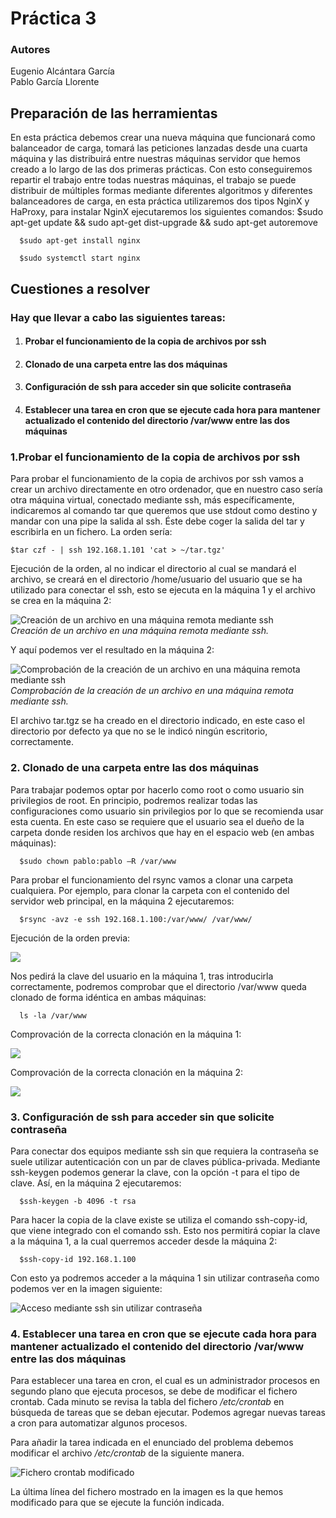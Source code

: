# Práctica 3
### Autores
Eugenio Alcántara García  
Pablo García Llorente

## Preparación de las herramientas

En esta práctica debemos crear una nueva máquina que funcionará como balanceador de carga, tomará las peticiones lanzadas desde una cuarta máquina y las distribuirá entre nuestras máquinas servidor que hemos creado a lo largo de las dos primeras prácticas. Con esto conseguiremos repartir el trabajo entre todas nuestras máquinas, el trabajo se puede distribuir de múltiples formas mediante diferentes algoritmos y diferentes balanceadores de carga, en esta práctica utilizaremos dos tipos NginX y HaProxy, para instalar NginX ejecutaremos los siguientes comandos:
      $sudo apt-get update && sudo apt-get dist-upgrade && sudo apt-get autoremove
      
      $sudo apt-get install nginx
      
      $sudo systemctl start nginx

 

## Cuestiones a resolver

### Hay que llevar a cabo las siguientes tareas:
1. #### Probar el funcionamiento de la copia de archivos por ssh
2. #### Clonado de una carpeta entre las dos máquinas
3. #### Configuración de ssh para acceder sin que solicite contraseña
4. #### Establecer una tarea en cron que se ejecute cada hora para mantener actualizado el contenido del directorio /var/www entre las dos máquinas


### 1.Probar el funcionamiento de la copia de archivos por ssh

Para probar el funcionamiento de la copia de archivos por ssh vamos a crear un archivo directamente en otro ordenador, que en nuestro caso sería otra máquina virtual, conectado mediante ssh, más específicamente, indicaremos al comando tar que queremos que use stdout como destino y mandar con una pipe la salida al ssh. Éste debe coger la salida del tar y escribirla en un fichero. La orden sería:

    $tar czf - | ssh 192.168.1.101 'cat > ~/tar.tgz'

Ejecución de la orden, al no indicar el directorio al cual se mandará el archivo, se creará en el directorio /home/usuario del usuario que se ha utilizado para conectar el ssh, esto se ejecuta en la máquina 1 y el archivo se crea en la máquina 2:

![Creación de un archivo en una máquina remota mediante ssh](creaciondearchivossh(maq1).png.PNG)                               
_Creación de un archivo en una máquina remota mediante ssh._

Y aquí podemos ver el resultado en la máquina 2:

![Comprobación de la creación de un archivo en una máquina remota mediante ssh](comprobacioncreaciondearchivossh(maq2).png.PNG)        
_Comprobación de la creación de un archivo en una máquina remota mediante ssh._

El archivo tar.tgz se ha creado en el directorio indicado, en este caso el directorio por defecto ya que no se le indicó ningún escritorio, correctamente.


### 2. Clonado de una carpeta entre las dos máquinas

Para trabajar podemos optar por hacerlo como root o como usuario sin privilegios de root. En principio, podremos realizar todas las configuraciones como usuario sin privilegios por lo que se recomienda usar esta cuenta. En este caso se requiere que el usuario sea el dueño de la carpeta donde residen los archivos que hay en el espacio web (en ambas máquinas):

      $sudo chown pablo:pablo –R /var/www
      
Para probar el funcionamiento del rsync vamos a clonar una carpeta cualquiera. Por ejemplo, para clonar la carpeta con el contenido del servidor web principal, en la máquina 2 ejecutaremos:

      $rsync -avz -e ssh 192.168.1.100:/var/www/ /var/www/
      
Ejecución de la orden previa:

![](ClonarCarpetaSrync.png.PNG)
      
Nos pedirá la clave del usuario en la máquina 1, tras introducirla correctamente, podremos comprobar que el directorio /var/www queda clonado de forma idéntica en ambas máquinas:

      ls -la /var/www
      
Comprovación de la correcta clonación en la máquina 1:

![](Comprobacionclonacion(maq1).png.PNG)

Comprovación de la correcta clonación en la máquina 2:

![](Comprobacionclonacion(maq2).png.PNG)
      
      
### 3. Configuración de ssh para acceder sin que solicite contraseña

Para conectar dos equipos mediante ssh sin que requiera la contraseña se suele utilizar autenticación con un par de claves pública-privada. Mediante ssh-keygen podemos generar la clave, con la opción -t para el tipo de clave. Así, en la máquina 2 ejecutaremos:
      
      $ssh-keygen -b 4096 -t rsa

Para hacer la copia de la clave existe se utiliza el comando ssh-copy-id, que viene integrado con el comando ssh. Esto nos permitirá copiar la clave a la máquina 1, a la cual querremos acceder desde la máquina 2:

      $ssh-copy-id 192.168.1.100
      
Con esto ya podremos acceder a la máquina 1 sin utilizar contraseña como podemos ver en la imagen siguiente:

![Acceso mediante ssh sin utilizar contraseña](sshSinContraseña.png.PNG)


### 4. Establecer una tarea en cron que se ejecute cada hora para mantener actualizado el contenido del directorio /var/www entre las dos máquinas

Para establecer una tarea en cron, el cual es un administrador procesos en segundo plano que ejecuta procesos, se debe de modificar el fichero crontab. Cada minuto se revisa la tabla del fichero _/etc/crontab_ en búsqueda de tareas que se deban ejecutar. Podemos agregar nuevas tareas a cron para automatizar algunos procesos.

Para añadir la tarea indicada en el enunciado del problema debemos modificar el archivo _/etc/crontab_ de la siguiente manera.

![Fichero crontab modificado](TareaProgramada.png.PNG)

La última línea del fichero mostrado en la imagen es la que hemos modificado para que se ejecute la función indicada.
